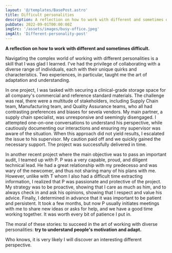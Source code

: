 ```yaml
---
layout: '@/templates/BasePost.astro'
title: Difficult personalities
description: A reflection on how to work with different and sometimes difficult.
pubDate: 2022-09-01T00:00:00Z
imgSrc: '/assets/images/busy-office.jpeg'
imgAlt: 'Different-personality-post'
---
```


**A reflection on how to work with different and sometimes difficult.**

Navigating the complex world of working with different personalities is a skill that I was glad I learned. I've had the privilege of collaborating with a diverse range of individuals, each with their unique quirks and characteristics. Two experiences, in particular, taught me the art of adaptation and understanding.

In one project, I was tasked with securing a clinical-grade storage space for all company's commercial and reference standard materials. The challenge was real, there were a multitude of stakeholders, including Supply Chain team, Manufacturing team, and Quality Assurance teams, who all had contrasting preferences and biases for sevela vendors. My main partner, a supply chain specialist, was unresponsive and seemingly disengaged. I attempted one-on-one conversations to understand his perspective, while cautiously documenting our interactions and ensuring my supervisor was aware of the situation. When this approach did not yield results, I escalated the issue to his supervisor. My caution paid off and we quickly gained the necessary support. The project was successfully delivered in time.

In another recent project where the main objective was to pass an important audit, I teamed up with P. P was a very capable, proud, and diligent technical lead. He had a great relationship with my predecesso and was wary of the newcomer, and thus not sharing many of his plans with me. However, unlike with T whom I also had a difficult time extracting information, I realized that P was passionate and protective of the project. My strategy was to be proactive, showing that I care as much as him, and to always check in and ask his opinions, showing that I respect and value his advice. Finally, I determined in advance that it was important to be patient and persistent. It took a few months, but now P usually initiates meetings with me to share new ideas or asks for help, and we have a good time working together. It was worth every bit of patience I put in.

The moral of these stories: to succeed in the art of working with diverse personalities:
**try to understand people's motivation and adapt.**

Who knows, it is very likely I will discover an interesting different perspective.
